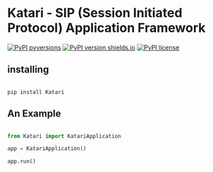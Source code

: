 # Katari - SIP (Session Initiated Protocol) Application Framework

[![PyPI pyversions](https://img.shields.io/pypi/status/Katari.svg)](https://pypi.org/project/Katari/)
[![PyPI version shields.io](https://img.shields.io/pypi/v/Katari.svg)](https://pypi.python.org/pypi/Katari/)
[![PyPI license](https://img.shields.io/pypi/l/Katari.svg)](https://pypi.python.org/pypi/Katari/)


## installing

```

pip install Katari 

```

## An Example

```python

from Katari import KatariApplication

app = KatariApplication()

app.run()

```
